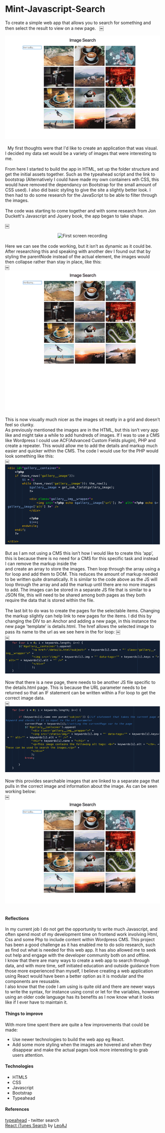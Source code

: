 # Mint-Javascript-Search

To create a simple web app that allows you to search for something and then select the result to view on a new page.
 
 ￼<div style="text-align:center;">![Third screen recording](/static/img/search-screen-recording-3.gif)</div>
<br>
 
My first thoughts were that I'd like to create an application that was visual. I decided my data set would be a variety of images that were interesting to me.
<br>
<br>
From here I started to build the app in HTML, set up the folder structure and get the initial assets together. Such as the typeahead script and the link to bootstrap (Alternatively I could have made my own containers wth CSS, this would have removed the dependancy on Bootstrap for the small amount of CSS used). I also did basic styling to give the site a slightly better look. I then had to do some research for the JavaScript to be able to filter through the images.
<br>
<br>
The code was starting to come together and with some research from Jon Duckett's Javascript and Jquery book, the app began to take shape.
 

￼<div style="text-align:center;">![First screen recording](/static/img/image-screen-rec-1.gif)</div>
 
 <br>
Here we can see the code working, but it isn’t as dynamic as it could be. After researching this and speaking with another dev I found out that by styling the parentNode instead of the actual element, the images would then collapse rather than stay in place, like this:
 <br>
￼<div style="text-align:center;">![Second screen recording](/static/img/search-screen-recording-2.gif)</div>
 <br>
This is now visually much nicer as the images sit neatly in a grid and doesn’t feel so clunky. 
 <br>
As previously mentioned the images are in the HTML, but this isn’t very app like and might take a while to add hundreds of images. If I was to use a CMS like Wordpress I could use ACF(Advanced Custom Fields plugin), PHP and create a repeater. This would allow me to add the details and markup much easier and quicker within the CMS.
The code I would use for the PHP would look something like this:
 <br>
￼<div style="text-align:center;">![Php repeater](/static/img/php-repeater.png)</div>
 <br>
But as I am not using a CMS this isn’t how I would like to create this ‘app’, this is because there is no need for a CMS for this specific task and instead I can remove the markup inside the <div id=“gallery__container”> and create an array to store the images. Then loop through the array using a for loop and add them to DOM. This reduces the amount of markup needed to be written quite dramatically. It is similar to the code above as the JS will loop through the array and add the markup until there are no more images to add. The images can be stored in a separate JS file that is similar to a JSON file, this will need to be shared among both pages as they both require the data that is stored within the file. 
 <br>
 <br>
 The last bit to do was to create the pages for the selectable items. Changing the markup slightly can help link to new pages for the items. I did this by changing the DIV to an Anchor and adding a new page, in this instance the new page 'template' is details.html. The href allows the selected image to pass its name to the url as we see here in the for loop:
￼ <br>
￼<div style="text-align:center;">![For Loop](/static/img/for-loop.png)</div>
 <br>
Now that there is a new page, there needs to be another JS file specific to the details.html page. This is because the URL parameter needs to be returned so that an IF statement can be written within a For loop to get the correct image data.
 <br>
￼<div style="text-align:center;">![Details For Loop](/static/img/details-for-loop.png)</div>
 <br>
Now this provides searchable images that are linked to a separate page that pulls in the correct image and information about the image. As can be seen working below:
 <br>
￼<div style="text-align:center;">![Third screen recording](/static/img/search-screen-recording-3.gif)</div>
 <br>
#### Reflections
In my current job I do not get the opportunity to write much Javascript, and often spend most of my development time on frontend work involving Html, Css and some Php to include content within Wordpress CMS. This project has been a good challenge as it has enabled me to do solo research, such as find out what is needed for this web app. It has also allowed me to seek out help and engage with the developer community both on and offline.
<br>
I know that there are many ways to create a web app to search through data, and with more time, self initiated education and outside guidance from those more experienced than myself, I believe creating a web application using React would have been a better option as it is modular and the components are resusable.
<br>
I also know that the code I am using is quite old and there are newer ways to write the syntax, for instance using const or let for the variables, however using an older code language has its benefits as I now know what it looks like if I ever have to maintain it.
#### Things to improve
With more time spent there are quite a few improvements that could be made:
* Use newer technologies to build the web app eg React.
* Add some more styling when the images are hovered and when they disappear and make the actual pages look more interesting to grab users attention.  

#### Technologies
* HTML5
* CSS
* Javascript
* Bootstrap
* Typeahead

#### References<br>
<a href="https://twitter.github.io/typeahead.js/">typeahead</a> - twitter search <br>
<a href="https://github.com/LeoAJ/react-iTunes-search/blob/master/README.md">React iTunes Search</a> by <a href="https://github.com/LeoAJ">LeoAJ</a>
